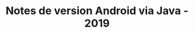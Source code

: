 ﻿---
title: Notes de version Android via Java - 2019
type: docs
weight: 20
url: /fr/java/android-via-java-release-notes-2019/
---
